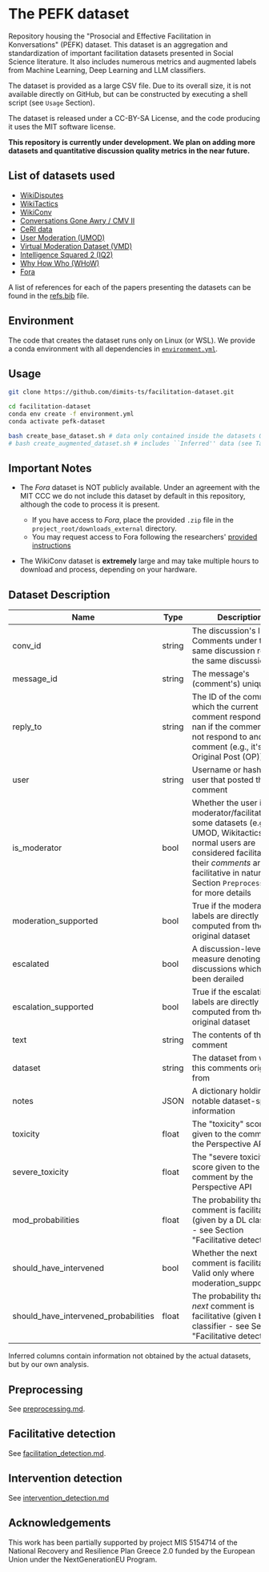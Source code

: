 # The PEFK dataset

Repository housing the "Prosocial and Effective Facilitation in Konversations" (PEFK) dataset. This dataset is an aggregation and standardization of important facilitation datasets presented in Social Science literature. It also includes numerous metrics and augmented labels from Machine Learning, Deep Learning and LLM classifiers. 

The dataset is provided as a large CSV file. Due to its overall size, it is not available directly on GitHub, but can be constructed by executing a shell script (see `Usage` Section).

The dataset is released under a CC-BY-SA License, and the code producing it uses the MIT software license.

**This repository is currently under development. We plan on adding more datasets and quantitative discussion quality metrics in the near future.**


## List of datasets used

- [WikiDisputes](https://aclanthology.org/2021.eacl-main.173/)
- [WikiTactics](https://arxiv.org/abs/2212.08353)
- [WikiConv](https://aclanthology.org/D18-1305/)  
- [Conversations Gone Awry / CMV II](https://arxiv.org/abs/1909.01362)
- [CeRI data](https://dl.acm.org/doi/10.1145/2307729.2307757)
- [User Moderation (UMOD)](https://aclanthology.org/2024.eacl-long.60/)
- [Virtual Moderation Dataset (VMD)](https://arxiv.org/abs/2503.16505)
- [Intelligence Squared 2 (IQ2)](https://aclanthology.org/N16-1017/)
- [Why How Who (WHoW)](https://aclanthology.org/2025.naacl-long.105/)
- [Fora](https://aclanthology.org/2024.acl-long.754/)

A list of references for each of the papers presenting the datasets can be found in the [refs.bib](refs.bib) file.

## Environment

The code that creates the dataset runs only on Linux (or WSL). We provide a conda environment with all dependencies in [`environment.yml`](environment.yml).

## Usage

```bash
git clone https://github.com/dimits-ts/facilitation-dataset.git

cd facilitation-dataset
conda env create -f environment.yml
conda activate pefk-dataset

bash create_base_dataset.sh # data only contained inside the datasets OR
# bash create_augmented_dataset.sh # includes ``Inferred'' data (see Table below)
```

## Important Notes

- The *Fora* dataset is NOT publicly available. Under an agreement with the MIT CCC we do not include this dataset by default in this repository, although the code to process it is present. 
    - If you have access to *Fora*, place the provided `.zip` file in the `project_root/downloads_external` directory.
    - You may request access to Fora following the researchers' [provided instructions](https://github.com/schropes/fora-corpus/blob/main/README.md)

- The WikiConv dataset is **extremely** large and may take multiple hours to download and process, depending on your hardware.


## Dataset Description

| Name        | Type   | Description  | Inferred |
|-------------|--------|-----------------------------------------------------------------------------| --------|
| conv_id     | string | The discussion's ID. Comments under the same discussion refer to the same discussion ID.| |
| message_id  | string | The message's (comment's) unique ID.| |
| reply_to    | string | The ID of the comment which the current comment responds to. nan if the comment does not respond to another comment (e.g., it's the Original Post (OP)). | |
| user        | string | Username or hash of the user that posted the comment | |
| is_moderator| bool   | Whether the user is a moderator/facilitator. In some datasets (e.g., UMOD, Wikitactics), normal users are considered facilitators if their *comments* are facilitative in nature. See Section `Preprocessing` for more details ||
| moderation_supported | bool | True if the moderation labels are directly computed from the original dataset | |
| escalated | bool | A discussion-level measure denoting discussions which have been derailed | |
| escalation_supported | bool | True if the escalation labels are directly computed from the original dataset | |
| text      | string | The contents of the comment  | |
| dataset   | string | The dataset from which this comments originated from | |
| notes     | JSON  | A dictionary holding notable dataset-specific information | |
| toxicity | float | The "toxicity" score given to the comment by the Perspective API | ✔ |
| severe_toxicity | float | The "severe toxicity" score given to the comment by the Perspective API | ✔ |
| mod_probabilities | float | The probability that the comment is facilitative (given by a DL classifier - see Section "Facilitative detection") | ✔ |
| should_have_intervened | bool | Whether the  next comment is facilitative. Valid only where moderation_supported=1 | ✔ |
| should_have_intervened_probabilities | float | The probability that the *next* comment is facilitative (given by a DL classifier - see Section "Facilitative detection") | ✔ |

Inferred columns contain information not obtained by the actual datasets, but by our own analysis.

## Preprocessing
See [preprocessing.md](preprocessing.md).

## Facilitative detection
See [facilitation_detection.md](facilitation_detection.md).

## Intervention detection
See [intervention_detection.md](intervention_detection.md)

## Acknowledgements

This work has been partially supported by project MIS 5154714 of the National Recovery and Resilience Plan Greece 2.0 funded by the European Union under the NextGenerationEU Program.
